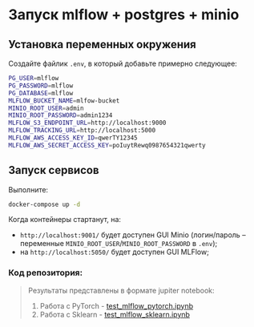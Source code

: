 # Запуск mlflow + postgres + minio

## Установка переменных окружения

Создайте файлик `.env`, в который добавьте примерно следующее:

```bash
PG_USER=mlflow
PG_PASSWORD=mlflow
PG_DATABASE=mlflow
MLFLOW_BUCKET_NAME=mlfow-bucket
MINIO_ROOT_USER=admin
MINIO_ROOT_PASSWORD=admin1234
MLFLOW_S3_ENDPOINT_URL=http://localhost:9000
MLFLOW_TRACKING_URL=http://localhost:5000
MLFLOW_AWS_ACCESS_KEY_ID=qwerTY12345
MLFLOW_AWS_SECRET_ACCESS_KEY=poIuytRewq0987654321qwerty
```

## Запуск сервисов

Выполните:

```bash
docker-compose up -d
```

Когда контейнеры стартанут, на: 

* `http://localhost:9001/` будет доступен GUI Minio (логин/пароль – переменные `MINIO_ROOT_USER`/`MINIO_ROOT_PASSWORD` в `.env`);
* на `http://localhost:5050/` будет доступен GUI MLFlow;




### Код репозитория:

 > Результаты представлены в формате jupiter notebook: 
 > 1) Работа с PyTorch - [test_mlflow_pytorch.ipynb](https://nbviewer.org/github/Koldim2001/MLflow_tracking/blob/main/test_mlflow_pytorch.ipynb)
 > 2) Работа с Sklearn - [test_mlflow_sklearn.ipynb](https://nbviewer.org/github/Koldim2001/MLflow_tracking/blob/main/test_mlflow_sklearn.ipynb)

